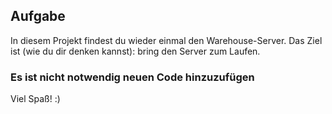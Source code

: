 ## Aufgabe

In diesem Projekt findest du wieder einmal den Warehouse-Server.
Das Ziel ist (wie du dir denken kannst): bring den Server zum Laufen.


### Es ist nicht notwendig **neuen** Code hinzuzufügen



Viel Spaß! :)


